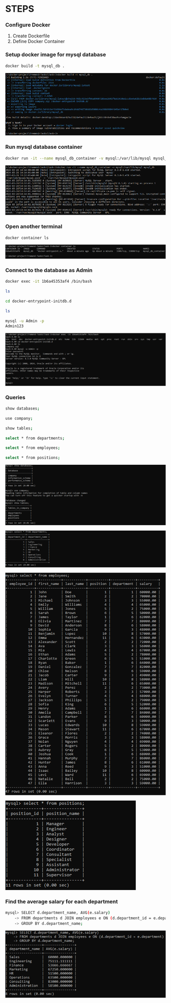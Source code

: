 # STEPS

### Configure Docker
1. Create Dockerfile
2. Define Docker Container

### Setup docker image for mysql database
```sh
docker build -t mysql_db .
```

![Install-Ubuntu-Containter](https://github.com/sebimih13/Tremend-Tasks/blob/main/Task-3/resources/build-image.PNG)

### Run mysql database container
```sh
docker run -it --name mysql_db_container -v mysql:/var/lib/mysql mysql_db
```

![Install-Ubuntu-Containter](https://github.com/sebimih13/Tremend-Tasks/blob/main/Task-3/resources/container.PNG)

<!-- ### Run container
```sh
docker start -i mysql_db_container
``` -->

### Open another terminal
```sh
docker container ls
```

![Install-Ubuntu-Containter](https://github.com/sebimih13/Tremend-Tasks/blob/main/Task-3/resources/admin-terminal.PNG)

### Connect to the database as Admin
```sh
docker exec -it 1b6a45353af4 /bin/bash
```
```sh
ls
```
```sh
cd docker-entrypoint-initdb.d
```
```sh
ls
```
```sh
mysql -u Admin -p
Admin123
```

![Install-Ubuntu-Containter](https://github.com/sebimih13/Tremend-Tasks/blob/main/Task-3/resources/admin.PNG)

### Queries
```sh
show databases;
```

```sh
use company;
```

```sh
show tables;
```

```sh
select * from departments;
```

```sh
select * from employees;
```

```sh
select * from positions;
```

![Install-Ubuntu-Containter](https://github.com/sebimih13/Tremend-Tasks/blob/main/Task-3/resources/q-1.PNG)

![Install-Ubuntu-Containter](https://github.com/sebimih13/Tremend-Tasks/blob/main/Task-3/resources/q-2.PNG)

![Install-Ubuntu-Containter](https://github.com/sebimih13/Tremend-Tasks/blob/main/Task-3/resources/q-3.PNG)

![Install-Ubuntu-Containter](https://github.com/sebimih13/Tremend-Tasks/blob/main/Task-3/resources/q-4.PNG)

### Find the average salary for each department
```sh
mysql> SELECT d.department_name, AVG(e.salary)
    -> FROM departments d JOIN employees e ON (d.department_id = e.department)
    -> GROUP BY d.department_name;
```

![Install-Ubuntu-Containter](https://github.com/sebimih13/Tremend-Tasks/blob/main/Task-3/resources/q-5.PNG)

